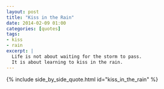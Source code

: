 ```yaml
---
layout: post
title: "Kiss in the Rain"
date: 2014-02-09 01:00
categories: [quotes]
tags:
- kiss
- rain
excerpt: |
  Life is not about waiting for the storm to pass.
  It is about learning to kiss in the rain.
---
```



{% include side_by_side_quote.html id="kiss_in_the_rain" %}
